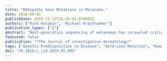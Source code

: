 ```yaml
---
title: "RASopathy Gene Mutations in Melanoma."
date: 2016-09-01
publishDate: 2019-12-12T16:26:43.074603Z
authors: ["Ruth Halaban", "Michael Krauthammer"]
publication_types: ["2"]
abstract: "Next-generation sequencing of melanomas has unraveled critical driver genes and genomic abnormalities, mostly defined as occurring at high frequency. In addition, less abundant mutations are present that link melanoma to a set of disorders, commonly called RASopathies. These disorders, which include neurofibromatosis and Noonan and Legius syndromes, harbor germline mutations in various RAS/mitogen-activated protein kinase signaling pathway genes. We highlight shared amino acid substitutions between this set of RASopathy mutations and those observed in large-scale melanoma sequencing data, uncovering a significant overlap. We review the evidence that these mutations activate the RAS/mitogen-activated protein kinase pathway in melanoma and are involved in melanomagenesis. Furthermore, we discuss the observations that two or more RASopathy mutations often co-occur in melanoma and may act synergistically on activating the pathway."
featured: false
publication: "*The Journal of investigative dermatology*"
tags: ["Genetic Predisposition to Disease", "Germ-Line Mutation", "Humans", "MAP Kinase Signaling System", "Melanoma", "Mutation", "Sensitivity and Specificity", "Signal Transduction", "Skin Neoplasms", "epidemiology", "genetics", "physiopathology", "ras Proteins"]
doi: "10.1016/j.jid.2016.05.095"
---
```


